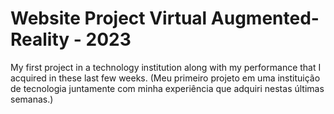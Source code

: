 # Website Project Virtual Augmented-Reality - 2023

My first project in a technology institution along with my performance that I acquired in these last few weeks.
(Meu primeiro projeto em uma instituição de tecnologia juntamente com minha experiência que adquiri nestas últimas semanas.)
